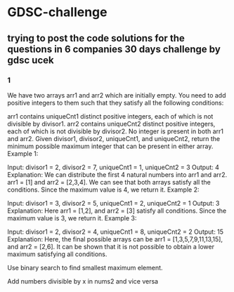 # GDSC-challenge

## trying to post the code solutions for the questions in 6 companies 30 days challenge by gdsc ucek
### 1
We have two arrays arr1 and arr2 which are initially empty. You need to add positive integers to them such that they satisfy all the following conditions:

arr1 contains uniqueCnt1 distinct positive integers, each of which is not divisible by divisor1.
arr2 contains uniqueCnt2 distinct positive integers, each of which is not divisible by divisor2.
No integer is present in both arr1 and arr2.
Given divisor1, divisor2, uniqueCnt1, and uniqueCnt2, return the minimum possible maximum integer that can be present in either array.
Example 1:

Input: divisor1 = 2, divisor2 = 7, uniqueCnt1 = 1, uniqueCnt2 = 3
Output: 4
Explanation: 
We can distribute the first 4 natural numbers into arr1 and arr2.
arr1 = [1] and arr2 = [2,3,4].
We can see that both arrays satisfy all the conditions.
Since the maximum value is 4, we return it.
Example 2:

Input: divisor1 = 3, divisor2 = 5, uniqueCnt1 = 2, uniqueCnt2 = 1
Output: 3
Explanation: 
Here arr1 = [1,2], and arr2 = [3] satisfy all conditions.
Since the maximum value is 3, we return it.
Example 3:

Input: divisor1 = 2, divisor2 = 4, uniqueCnt1 = 8, uniqueCnt2 = 2
Output: 15
Explanation: 
Here, the final possible arrays can be arr1 = [1,3,5,7,9,11,13,15], and arr2 = [2,6].
It can be shown that it is not possible to obtain a lower maximum satisfying all conditions. 

Use binary search to find smallest maximum element.

Add numbers divisible by x in nums2 and vice versa
